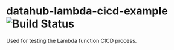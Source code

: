 # datahub-lambda-cicd-example ![Build Status](https://codebuild.us-east-1.amazonaws.com/badges?uuid=eyJlbmNyeXB0ZWREYXRhIjoiczBiNlVpNTdsdkRWSE4raHRPY24yT3Rrb1dXb1BXR3dwZ3RMZE9iZ0FubU9SNnVaeXBrNDV6T1o1WmRRblRKSjROd0piSkJzSml6dlR5Zyt6dTJKeWVjPSIsIml2UGFyYW1ldGVyU3BlYyI6Inc0V0NkU2Z5TkE1L1NSNXciLCJtYXRlcmlhbFNldFNlcmlhbCI6MX0%3D&branch=master)

Used for testing the Lambda function CICD process.
 
